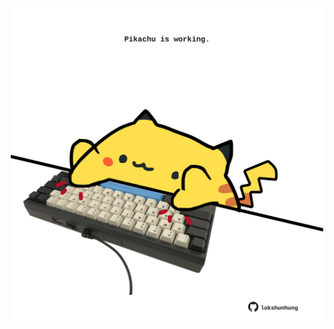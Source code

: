 <!-- built at 15/08/2022, 12:01:15 UTC -->
<p align="center">
  <img width="500" height="500" src="./ReadmeImage.svg">
</p>
